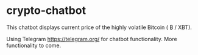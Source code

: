 # crypto-chatbot

This chatbot displays current price of the highly volatile Bitcoin ( ₿ / XBT).

Using Telegram https://telegram.org/ for chatbot functionality. More functionality to come.

